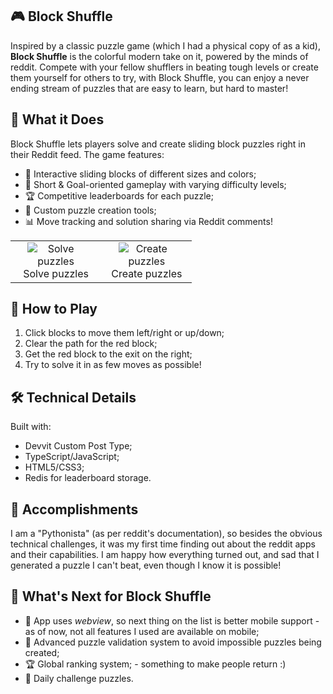 ## 🎮 Block Shuffle

Inspired by a classic puzzle game (which I had a physical copy of as a kid), **Block Shuffle** is the colorful modern take on it, powered by the minds of reddit. Compete with your fellow shufflers in beating tough levels or create them yourself for others to try, with Block Shuffle, you can enjoy a never ending stream of puzzles that are easy to learn, but hard to master!

## 🚀 What it Does

Block Shuffle lets players solve and create sliding block puzzles right in their Reddit feed. The game features:

- 🚗 Interactive sliding blocks of different sizes and colors;
- 🎯 Short & Goal-oriented gameplay with varying difficulty levels;
- 🏆 Competitive leaderboards for each puzzle;
- 🔨 Custom puzzle creation tools;
- 📊 Move tracking and solution sharing via Reddit comments!

<table style="width: 100%; table-layout: fixed; border-collapse: collapse;">
  <tr>
    <td style="text-align: center; width: 50%;">
      <img src="https://i.imgur.com/Ryqh6hp.gif" alt="Solve puzzles" style="max-width: 70%; height: auto;"><br>
      Solve puzzles
    </td>
    <td style="text-align: center; width: 50%;">
      <img src="https://i.imgur.com/R424Nxa.gif" alt="Create puzzles" style="max-width: 70%; height: auto;"><br>
      Create puzzles
    </td>
  </tr>
</table>

## 🎯 How to Play

1. Click blocks to move them left/right or up/down;
2. Clear the path for the red block;
3. Get the red block to the exit on the right;
4. Try to solve it in as few moves as possible!

## 🛠️ Technical Details

Built with:
- Devvit Custom Post Type;
- TypeScript/JavaScript;
- HTML5/CSS3;
- Redis for leaderboard storage.

## 🎯 Accomplishments

I am a "Pythonista" (as per reddit's documentation), so besides the obvious technical challenges, it was my first time finding out about the reddit apps and their capabilities. I am happy how everything turned out, and sad that I generated a puzzle I can't beat, even though I know it is possible!

## 🔮 What's Next for Block Shuffle

- 🎨 App uses _webview_, so next thing on the list is better mobile support - as of now, not all features I used are available on mobile;
- 🌟 Advanced puzzle validation system to avoid impossible puzzles being created;
- 🏆 Global ranking system; - something to make people return :)
- 🎲 Daily challenge puzzles.
